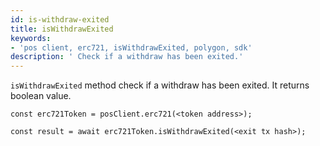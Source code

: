 ```yaml
---
id: is-withdraw-exited
title: isWithdrawExited
keywords: 
- 'pos client, erc721, isWithdrawExited, polygon, sdk'
description: ' Check if a withdraw has been exited.'
---
```


`isWithdrawExited` method check if a withdraw has been exited. It returns boolean value.

```
const erc721Token = posClient.erc721(<token address>);

const result = await erc721Token.isWithdrawExited(<exit tx hash>);

```

